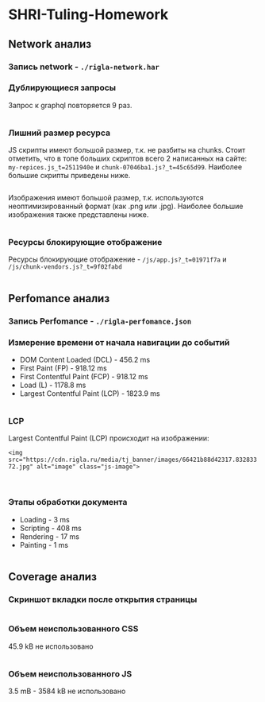 # SHRI-Tuling-Homework

## Network анализ

### Запись network - `./rigla-network.har`

### Дублирующиеся запросы

Запрос к graphql повторяется 9 раз.

<img src="./img/network-duplicates.png" style="max-width: 850px" alt="">

### Лишний размер ресурса

JS скрипты имеют большой размер, т.к. не разбиты на chunks.
Стоит отметить, что в топе больших скриптов всего 2 написанных на сайте: `my-repices.js_t=2511940e` и
`chunk-07046ba1.js?_t=45c65d99`.
Наиболее большие скрипты приведены ниже.

<img src="./img/network-oversize-js.png" style="max-width: 850px" alt="">

Изображения имеют большой размер, т.к. используются неоптимизированный формат (как .png или .jpg).
Наиболее большие изображения также представлены ниже.

<img src="./img/network-oversize-img.png" style="max-width: 850px" alt="">

### Ресурсы блокирующие отображение

Ресурсы блокирующие отображение - `/js/app.js?_t=01971f7a` и `/js/chunk-vendors.js?_t=9f02fabd`

<img src="./img/network-blocking.png" style="max-width: 900px" alt="">

## Perfomance анализ

### Запись Perfomance - `./rigla-perfomance.json`

### Измерение времени от начала навигации до событий
 - DOM Content Loaded (DCL) - 456.2 ms
 - First Paint (FP) - 918.12 ms
 - First Contentful Paint (FCP) - 918.12 ms
 - Load (L) - 1178.8 ms
 - Largest Contentful Paint (LCP) - 1823.9 ms

<img src="./img/events-timing.png" style="max-width: 900px" alt="">

### LCP
Largest Contentful Paint (LCP) происходит на изображении:

`<img src="https://cdn.rigla.ru/media/tj_banner/images/66421b88d42317.83283372.jpg" alt="image" class="js-image">`

<img src="./img/LCP-element.png" style="max-width: 320px" alt="">
<img src="./img/LCP-DOM.png" style="max-width: 530px" alt="">

### Этапы обработки документа
 - Loading - 3 ms
 - Scripting - 408 ms
 - Rendering - 17 ms
 - Painting - 1 ms

<img src="./img/perfomance-summary.png" style="max-width: 400px" alt="">

## Coverage анализ

### Скриншот вкладки после открытия страницы
<img src="./img/coverage-screenshot.png" style="max-width: 900px" alt="">

### Объем неиспользованного CSS
45.9 kB не использовано

<img src="./img/css-coverage.png" style="max-width: 900px" alt="">

### Объем неиспользованного JS
3.5 mB - 3584 kB не использовано

<img src="./img/js-coverage.png" style="max-width: 900px" alt="">

